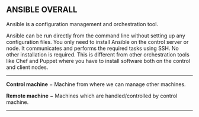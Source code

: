 ## ANSIBLE OVERALL

Ansible is a configuration management and orchestration tool.

Ansible can be run directly from the command line without setting up any configuration files. 
You only need to install Ansible on the control server or node. 
It communicates and performs the required tasks using SSH. 
No other installation is required. 
This is different from other orchestration tools like Chef and Puppet where you have to install software both on the control and client nodes.

----------------------------------------

**Control machine** − Machine from where we can manage other machines.

**Remote machine** − Machines which are handled/controlled by control machine.

----------------------------------------

































